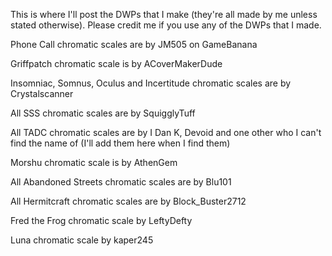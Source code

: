 This is where I'll post the DWPs that I make (they're all made by me unless stated otherwise).
Please credit me if you use any of the DWPs that I made.

Phone Call chromatic scales are by JM505 on GameBanana

Griffpatch chromatic scale is by ACoverMakerDude

Insomniac, Somnus, Oculus and Incertitude chromatic scales are by Crystalscanner

All SSS chromatic scales are by SquigglyTuff

All TADC chromatic scales are by I Dan K, Devoid and one other who I can't find the name of (I'll add them here when I find them)

Morshu chromatic scale is by AthenGem

All Abandoned Streets chromatic scales are by Blu101

All Hermitcraft chromatic scales are by Block_Buster2712

Fred the Frog chromatic scale by LeftyDefty

Luna chromatic scale by kaper245
